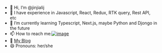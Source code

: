 - 👋 Hi, I’m @jinjialij
- 👀 I have experience in Javascript, React, Redux, RTK query, Rest API, etc
- 🌱 I’m currently learning Typescript, Next.js, maybe Python and Djongo in the future
- 📫 How to reach me:[![image](https://img.shields.io/badge/LinkedIn-0077B5?style=for-the-badge&logo=linkedin&logoColor=white "Jiali's linkedIn")](https://www.linkedin.com/in/jialijin/) 
- :pencil: [My Blog](https://jinjialij.github.io/)
- 😄 Pronouns: her/she

<!---
jinjialij/jinjialij is a ✨ special ✨ repository because its `README.md` (this file) appears on your GitHub profile.
You can click the Preview link to take a look at your changes.
--->
